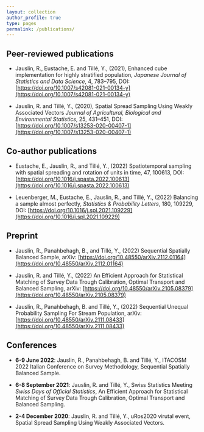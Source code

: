 ```yaml
---
layout: collection
author_profile: true
type: pages
permalink: /publications/
---
```



## Peer-reviewed publications

* Jauslin, R., Eustache, E. and Tillé, Y., (2021), Enhanced cube implementation for highly stratified population, *Japanese Journal of Statistics and Data Science*, 4, 783–795, DOI: [https://doi.org/10.1007/s42081-021-00134-y](https://doi.org/10.1007/s42081-021-00134-y)


 * Jauslin, R. and Tillé, Y., (2020), Spatial Spread Sampling Using Weakly Associated Vectors *Journal of Agricultural, Biological and Environmental Statistics*, 25, 431–451, DOI: [https://doi.org/10.1007/s13253-020-00407-1](https://doi.org/10.1007/s13253-020-00407-1)

## Co-author publications

* Eustache, E., Jauslin, R., and Tillé, Y., (2022) Spatiotemporal sampling with spatial spreading and rotation of units in time, 47, 100613, DOI: [https://doi.org/10.1016/j.spasta.2022.100613](https://doi.org/10.1016/j.spasta.2022.100613)

* Leuenberger, M., Eustache, E., Jauslin, R., and Tillé, Y., (2022) Balancing a sample almost perfectly, *Statistics & Probability Letters*, 180, 109229, DOI: [https://doi.org/10.1016/j.spl.2021.109229](https://doi.org/10.1016/j.spl.2021.109229)


## Preprint

* Jauslin, R., Panahbehagh, B., and Tillé, Y., (2022) Sequential Spatially Balanced Sample, arXiv: [https://doi.org/10.48550/arXiv.2112.01164](https://doi.org/10.48550/arXiv.2112.01164)

* Jauslin, R. and Tillé, Y., (2022) An Efficient Approach for Statistical Matching of Survey Data Trough Calibration, Optimal Transport and Balanced Sampling, arXiv: [https://doi.org/10.48550/arXiv.2105.08379](https://doi.org/10.48550/arXiv.2105.08379)

* Jauslin, R., Panahbehagh, B. and Tillé, Y., (2022) Sequential Unequal Probability Sampling For Stream Population, arXiv: [https://doi.org/10.48550/arXiv.2111.08433](https://doi.org/10.48550/arXiv.2111.08433)


## Conferences

* **6-9 June 2022**: Jauslin, R., Panahbehagh, B. and Tillé, Y., ITACOSM 2022 Italian Conference on Survey Methodology, Sequential Spatially Balanced Sample.

* **6-8 September 2021**: Jauslin, R. and Tillé, Y., Swiss Statistics Meeting *Swiss Days of Official Statistics*, An Efficient Approach for Statistical Matching of Survey Data Trough Calibration, Optimal Transport and Balanced Sampling.

* **2-4 December 2020**: Jauslin, R. and Tillé, Y., uRos2020 virutal event, Spatial Spread Sampling Using Weakly Associated Vectors.

